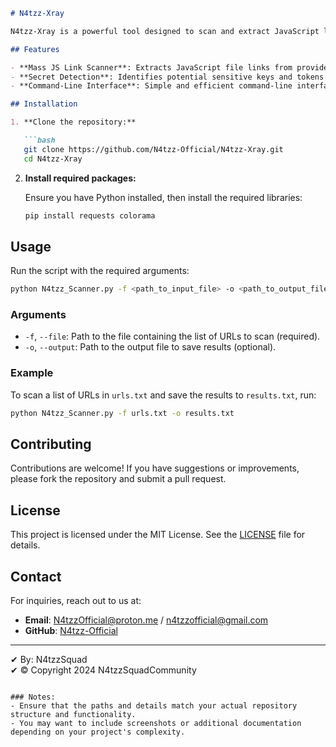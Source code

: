 ```markdown
# N4tzz-Xray

N4tzz-Xray is a powerful tool designed to scan and extract JavaScript links and sensitive information from web pages. It is built for security researchers and developers who need to analyze JavaScript files for potential vulnerabilities or sensitive data exposure.

## Features

- **Mass JS Link Scanner**: Extracts JavaScript file links from provided URLs.
- **Secret Detection**: Identifies potential sensitive keys and tokens in JavaScript content.
- **Command-Line Interface**: Simple and efficient command-line interface for ease of use.

## Installation

1. **Clone the repository:**

   ```bash
   git clone https://github.com/N4tzz-Official/N4tzz-Xray.git
   cd N4tzz-Xray
   ```

2. **Install required packages:**

   Ensure you have Python installed, then install the required libraries:

   ```bash
   pip install requests colorama
   ```

## Usage

Run the script with the required arguments:

```bash
python N4tzz_Scanner.py -f <path_to_input_file> -o <path_to_output_file>
```

### Arguments

- `-f`, `--file`: Path to the file containing the list of URLs to scan (required).
- `-o`, `--output`: Path to the output file to save results (optional).

### Example

To scan a list of URLs in `urls.txt` and save the results to `results.txt`, run:

```bash
python N4tzz_Scanner.py -f urls.txt -o results.txt
```

## Contributing

Contributions are welcome! If you have suggestions or improvements, please fork the repository and submit a pull request.

## License

This project is licensed under the MIT License. See the [LICENSE](LICENSE) file for details.

## Contact

For inquiries, reach out to us at:

- **Email**: N4tzzOfficial@proton.me / n4tzzofficial@gmail.com
- **GitHub**: [N4tzz-Official](https://github.com/N4tzz-Official)

---

✔ By: N4tzzSquad  
✔ © Copyright 2024 N4tzzSquadCommunity
```

### Notes:
- Ensure that the paths and details match your actual repository structure and functionality.
- You may want to include screenshots or additional documentation depending on your project's complexity.
